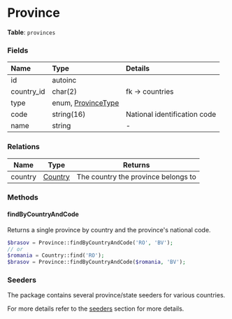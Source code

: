 # Province

**Table**: `provinces`

### Fields

| Name       | Type                                   | Details                      |
|:-----------|:---------------------------------------|:-----------------------------|
| id         | autoinc                                |                              |
| country_id | char(2)                                | fk -> countries              |
| type       | enum, [ProvinceType](province-type.md) |                              |
| code       | string(16)                             | National identification code |
| name       | string                                 | -                            |

### Relations

| Name    | Type                  | Returns                             |
|---------|-----------------------|-------------------------------------|
| country | [Country](country.md) | The country the province belongs to |

### Methods

#### findByCountryAndCode

Returns a single province by country and the province's national code.

```php
$brasov = Province::findByCountryAndCode('RO', 'BV');
// or
$romania = Country::find('RO');
$brasov = Province::findByCountryAndCode($romania, 'BV');
```

### Seeders

The package contains several province/state seeders for various countries.

For more details refer to the [seeders](seeders.md) section for more details.